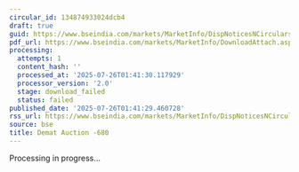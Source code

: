 ```yaml
---
circular_id: 134874933024dcb4
draft: true
guid: https://www.bseindia.com/markets/MarketInfo/DispNoticesNCirculars.aspx?Noticeid={5561F11D-F1BB-422D-86CF-87E3E60B7833}&noticeno=20250725-10&dt=07/25/2025&icount=10&totcount=69&flag=0
pdf_url: https://www.bseindia.com/markets/MarketInfo/DownloadAttach.aspx?id=20250725-10&attachedId=217dd1b3-0de7-4b80-a543-d69b72904227
processing:
  attempts: 1
  content_hash: ''
  processed_at: '2025-07-26T01:41:30.117929'
  processor_version: '2.0'
  stage: download_failed
  status: failed
published_date: '2025-07-26T01:41:29.460728'
rss_url: https://www.bseindia.com/markets/MarketInfo/DispNoticesNCirculars.aspx?Noticeid={5561F11D-F1BB-422D-86CF-87E3E60B7833}&noticeno=20250725-10&dt=07/25/2025&icount=10&totcount=69&flag=0
source: bse
title: Demat Auction -680
---
```


Processing in progress...
